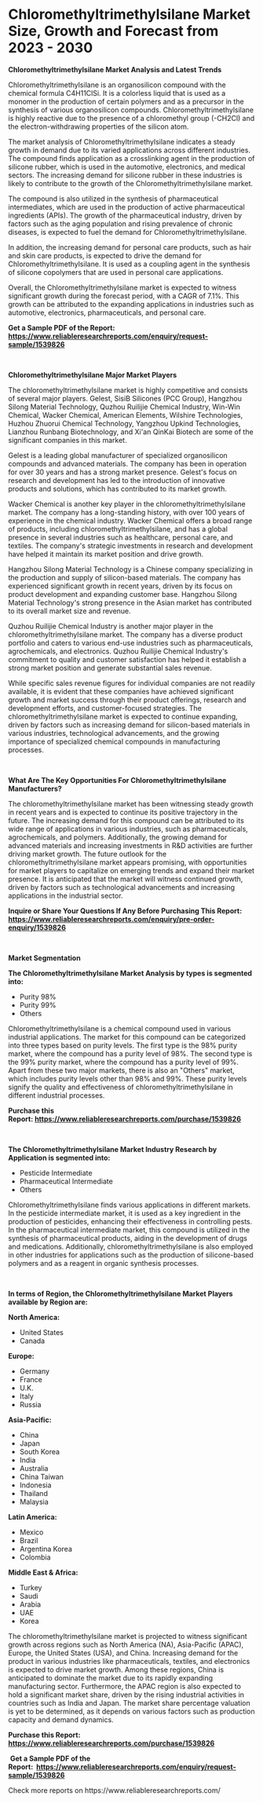 <p><h1>Chloromethyltrimethylsilane Market Size, Growth and Forecast from 2023 - 2030</h1></p><p><strong>Chloromethyltrimethylsilane Market Analysis and Latest Trends</strong></p>
<p><p>Chloromethyltrimethylsilane is an organosilicon compound with the chemical formula C4H11ClSi. It is a colorless liquid that is used as a monomer in the production of certain polymers and as a precursor in the synthesis of various organosilicon compounds. Chloromethyltrimethylsilane is highly reactive due to the presence of a chloromethyl group (-CH2Cl) and the electron-withdrawing properties of the silicon atom.</p><p>The market analysis of Chloromethyltrimethylsilane indicates a steady growth in demand due to its varied applications across different industries. The compound finds application as a crosslinking agent in the production of silicone rubber, which is used in the automotive, electronics, and medical sectors. The increasing demand for silicone rubber in these industries is likely to contribute to the growth of the Chloromethyltrimethylsilane market.</p><p>The compound is also utilized in the synthesis of pharmaceutical intermediates, which are used in the production of active pharmaceutical ingredients (APIs). The growth of the pharmaceutical industry, driven by factors such as the aging population and rising prevalence of chronic diseases, is expected to fuel the demand for Chloromethyltrimethylsilane.</p><p>In addition, the increasing demand for personal care products, such as hair and skin care products, is expected to drive the demand for Chloromethyltrimethylsilane. It is used as a coupling agent in the synthesis of silicone copolymers that are used in personal care applications.</p><p>Overall, the Chloromethyltrimethylsilane market is expected to witness significant growth during the forecast period, with a CAGR of 7.1%. This growth can be attributed to the expanding applications in industries such as automotive, electronics, pharmaceuticals, and personal care.</p></p>
<p><strong>Get a Sample PDF of the Report:&nbsp; <a href="https://www.reliableresearchreports.com/enquiry/request-sample/1539826">https://www.reliableresearchreports.com/enquiry/request-sample/1539826</a></strong></p>
<p>&nbsp;</p>
<p><strong>Chloromethyltrimethylsilane Major Market Players</strong></p>
<p><p>The chloromethyltrimethylsilane market is highly competitive and consists of several major players. Gelest, SisiB Silicones (PCC Group), Hangzhou Silong Material Technology, Quzhou Ruilijie Chemical Industry, Win-Win Chemical, Wacker Chemical, American Elements, Wilshire Technologies, Huzhou Zhuorui Chemical Technology, Yangzhou Upkind Technologies, Lianzhou Runbang Biotechnology, and Xi'an QinKai Biotech are some of the significant companies in this market.</p><p>Gelest is a leading global manufacturer of specialized organosilicon compounds and advanced materials. The company has been in operation for over 30 years and has a strong market presence. Gelest's focus on research and development has led to the introduction of innovative products and solutions, which has contributed to its market growth.</p><p>Wacker Chemical is another key player in the chloromethyltrimethylsilane market. The company has a long-standing history, with over 100 years of experience in the chemical industry. Wacker Chemical offers a broad range of products, including chloromethyltrimethylsilane, and has a global presence in several industries such as healthcare, personal care, and textiles. The company's strategic investments in research and development have helped it maintain its market position and drive growth.</p><p>Hangzhou Silong Material Technology is a Chinese company specializing in the production and supply of silicon-based materials. The company has experienced significant growth in recent years, driven by its focus on product development and expanding customer base. Hangzhou Silong Material Technology's strong presence in the Asian market has contributed to its overall market size and revenue.</p><p>Quzhou Ruilijie Chemical Industry is another major player in the chloromethyltrimethylsilane market. The company has a diverse product portfolio and caters to various end-use industries such as pharmaceuticals, agrochemicals, and electronics. Quzhou Ruilijie Chemical Industry's commitment to quality and customer satisfaction has helped it establish a strong market position and generate substantial sales revenue.</p><p>While specific sales revenue figures for individual companies are not readily available, it is evident that these companies have achieved significant growth and market success through their product offerings, research and development efforts, and customer-focused strategies. The chloromethyltrimethylsilane market is expected to continue expanding, driven by factors such as increasing demand for silicon-based materials in various industries, technological advancements, and the growing importance of specialized chemical compounds in manufacturing processes.</p></p>
<p>&nbsp;</p>
<p><strong>What Are The Key Opportunities For Chloromethyltrimethylsilane Manufacturers?</strong></p>
<p><p>The chloromethyltrimethylsilane market has been witnessing steady growth in recent years and is expected to continue its positive trajectory in the future. The increasing demand for this compound can be attributed to its wide range of applications in various industries, such as pharmaceuticals, agrochemicals, and polymers. Additionally, the growing demand for advanced materials and increasing investments in R&D activities are further driving market growth. The future outlook for the chloromethyltrimethylsilane market appears promising, with opportunities for market players to capitalize on emerging trends and expand their market presence. It is anticipated that the market will witness continued growth, driven by factors such as technological advancements and increasing applications in the industrial sector.</p></p>
<p><strong>Inquire or Share Your Questions If Any Before Purchasing This Report: <a href="https://www.reliableresearchreports.com/enquiry/pre-order-enquiry/1539826">https://www.reliableresearchreports.com/enquiry/pre-order-enquiry/1539826</a></strong></p>
<p>&nbsp;</p>
<p><strong>Market Segmentation</strong></p>
<p><strong>The Chloromethyltrimethylsilane Market Analysis by types is segmented into:</strong></p>
<p><ul><li>Purity 98%</li><li>Purity 99%</li><li>Others</li></ul></p>
<p><p>Chloromethyltrimethylsilane is a chemical compound used in various industrial applications. The market for this compound can be categorized into three types based on purity levels. The first type is the 98% purity market, where the compound has a purity level of 98%. The second type is the 99% purity market, where the compound has a purity level of 99%. Apart from these two major markets, there is also an "Others" market, which includes purity levels other than 98% and 99%. These purity levels signify the quality and effectiveness of chloromethyltrimethylsilane in different industrial processes.</p></p>
<p><strong>Purchase this Report:&nbsp;<a href="https://www.reliableresearchreports.com/purchase/1539826">https://www.reliableresearchreports.com/purchase/1539826</a></strong></p>
<p>&nbsp;</p>
<p><strong>The Chloromethyltrimethylsilane Market Industry Research by Application is segmented into:</strong></p>
<p><ul><li>Pesticide Intermediate</li><li>Pharmaceutical Intermediate</li><li>Others</li></ul></p>
<p><p>Chloromethyltrimethylsilane finds various applications in different markets. In the pesticide intermediate market, it is used as a key ingredient in the production of pesticides, enhancing their effectiveness in controlling pests. In the pharmaceutical intermediate market, this compound is utilized in the synthesis of pharmaceutical products, aiding in the development of drugs and medications. Additionally, chloromethyltrimethylsilane is also employed in other industries for applications such as the production of silicone-based polymers and as a reagent in organic synthesis processes.</p></p>
<p>&nbsp;</p>
<p><strong>In terms of Region, the Chloromethyltrimethylsilane Market Players available by Region are:</strong></p>
<p>
    <p> <strong> North America: </strong>
        <ul>
            <li>United States</li>
            <li>Canada</li>
        </ul>
        </p> 
    <p> <strong> Europe: </strong>
        <ul>
            <li>Germany</li>
            <li>France</li>
            <li>U.K.</li>
            <li>Italy</li>
            <li>Russia</li>
        </ul>
        </p> 
    <p> <strong> Asia-Pacific: </strong>
        <ul>
            <li>China</li>
            <li>Japan</li>
            <li>South Korea</li>
            <li>India</li>
            <li>Australia</li>
            <li>China Taiwan</li>
            <li>Indonesia</li>
            <li>Thailand</li>
            <li>Malaysia</li>
        </ul>
        </p> 
    <p> <strong> Latin America: </strong>
        <ul>
            <li>Mexico</li>
            <li>Brazil</li>
            <li>Argentina Korea</li>
            <li>Colombia</li>
        </ul>
        </p> 
    <p> <strong> Middle East & Africa: </strong>
        <ul>
            <li>Turkey</li>
            <li>Saudi</li>
            <li>Arabia</li>
            <li>UAE</li>
            <li>Korea</li>
        </ul>
    </p>
    </p>
<p><p>The chloromethyltrimethylsilane market is projected to witness significant growth across regions such as North America (NA), Asia-Pacific (APAC), Europe, the United States (USA), and China. Increasing demand for the product in various industries like pharmaceuticals, textiles, and electronics is expected to drive market growth. Among these regions, China is anticipated to dominate the market due to its rapidly expanding manufacturing sector. Furthermore, the APAC region is also expected to hold a significant market share, driven by the rising industrial activities in countries such as India and Japan. The market share percentage valuation is yet to be determined, as it depends on various factors such as production capacity and demand dynamics.</p></p>
<p><strong>Purchase this Report: <a href="https://www.reliableresearchreports.com/purchase/1539826">https://www.reliableresearchreports.com/purchase/1539826</a></strong></p>
<p>&nbsp;<strong>Get a Sample PDF of the Report:&nbsp;&nbsp;<a href="https://www.reliableresearchreports.com/enquiry/request-sample/1539826">https://www.reliableresearchreports.com/enquiry/request-sample/1539826</a></strong></p>
<p><strong></strong></p>
<p>Check more reports on https://www.reliableresearchreports.com/</p>